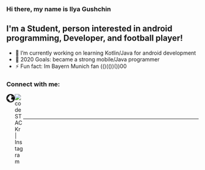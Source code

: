 ### Hi there, my name is Ilya Gushchin

## I'm a Student, person interested in android programming, Developer, and football player!

- 🔭 I’m currently working on learning Kotlin/Java for android development
- 🥅 2020 Goals: became a strong mobile/Java programmer
- ⚡ Fun fact: Im Bayern Munich fan (()(())())00



### Connect with me:

[<img align="left" alt="codeSTACKr.com" width="22px" src="https://raw.githubusercontent.com/iconic/open-iconic/master/svg/globe.svg" />][website]

[<img align="left" alt="codeSTACKr | Instagram" width="22px" src="https://cdn.jsdelivr.net/npm/simple-icons@v3/icons/instagram.svg" />][instagram]

<br />

<br />
<br />

---



[website]: https://vk.com/ilsave

[instagram]: https://instagram.com/ilsave
